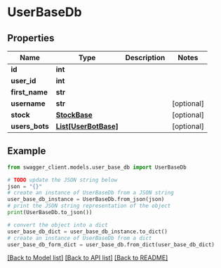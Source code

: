 # UserBaseDb


## Properties

Name | Type | Description | Notes
------------ | ------------- | ------------- | -------------
**id** | **int** |  | 
**user_id** | **int** |  | 
**first_name** | **str** |  | 
**username** | **str** |  | [optional] 
**stock** | [**StockBase**](StockBase.md) |  | [optional] 
**users_bots** | [**List[UserBotBase]**](UserBotBase.md) |  | [optional] 

## Example

```python
from swagger_client.models.user_base_db import UserBaseDb

# TODO update the JSON string below
json = "{}"
# create an instance of UserBaseDb from a JSON string
user_base_db_instance = UserBaseDb.from_json(json)
# print the JSON string representation of the object
print(UserBaseDb.to_json())

# convert the object into a dict
user_base_db_dict = user_base_db_instance.to_dict()
# create an instance of UserBaseDb from a dict
user_base_db_form_dict = user_base_db.from_dict(user_base_db_dict)
```
[[Back to Model list]](../README.md#documentation-for-models) [[Back to API list]](../README.md#documentation-for-api-endpoints) [[Back to README]](../README.md)


